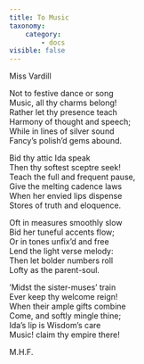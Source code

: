```yaml
---
title: To Music
taxonomy:
    category:
        - docs
visible: false
---
```


<div class="author">Miss Vardill</div>

Not to festive dance or song  
Music, all thy charms belong!  
Rather let thy presence teach  
Harmony of thought and speech;  
While in lines of silver sound  
Fancy’s polish’d gems abound.  

Bid thy attic Ida speak  
Then thy softest sceptre seek!  
Teach the full and frequent pause,  
Give the melting cadence laws  
When her envied lips dispense  
Stores of truth and eloquence.

Oft in measures smoothly slow  
Bid her tuneful accents flow;  
Or in tones unfix’d and free  
Lend the light verse melody:  
Then let bolder numbers roll  
Lofty as the parent-soul.  

’Midst the sister-muses’ train  
Ever keep thy welcome reign!  
When their ample gifts combine  
Come, and softly mingle thine;  
Ida’s lip is Wisdom’s care  
Music! claim thy empire there!

M.H.F.